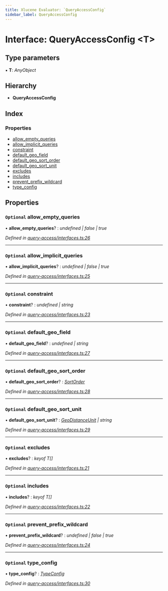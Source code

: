```yaml
---
title: Xlucene Evaluator: `QueryAccessConfig`
sidebar_label: QueryAccessConfig
---
```


# Interface: QueryAccessConfig <**T**>

## Type parameters

▪ **T**: *AnyObject*

## Hierarchy

* **QueryAccessConfig**

## Index

### Properties

* [allow_empty_queries](queryaccessconfig.md#optional-allow_empty_queries)
* [allow_implicit_queries](queryaccessconfig.md#optional-allow_implicit_queries)
* [constraint](queryaccessconfig.md#optional-constraint)
* [default_geo_field](queryaccessconfig.md#optional-default_geo_field)
* [default_geo_sort_order](queryaccessconfig.md#optional-default_geo_sort_order)
* [default_geo_sort_unit](queryaccessconfig.md#optional-default_geo_sort_unit)
* [excludes](queryaccessconfig.md#optional-excludes)
* [includes](queryaccessconfig.md#optional-includes)
* [prevent_prefix_wildcard](queryaccessconfig.md#optional-prevent_prefix_wildcard)
* [type_config](queryaccessconfig.md#optional-type_config)

## Properties

### `Optional` allow_empty_queries

• **allow_empty_queries**? : *undefined | false | true*

*Defined in [query-access/interfaces.ts:26](https://github.com/terascope/teraslice/blob/0ae31df4/packages/xlucene-evaluator/src/query-access/interfaces.ts#L26)*

___

### `Optional` allow_implicit_queries

• **allow_implicit_queries**? : *undefined | false | true*

*Defined in [query-access/interfaces.ts:25](https://github.com/terascope/teraslice/blob/0ae31df4/packages/xlucene-evaluator/src/query-access/interfaces.ts#L25)*

___

### `Optional` constraint

• **constraint**? : *undefined | string*

*Defined in [query-access/interfaces.ts:23](https://github.com/terascope/teraslice/blob/0ae31df4/packages/xlucene-evaluator/src/query-access/interfaces.ts#L23)*

___

### `Optional` default_geo_field

• **default_geo_field**? : *undefined | string*

*Defined in [query-access/interfaces.ts:27](https://github.com/terascope/teraslice/blob/0ae31df4/packages/xlucene-evaluator/src/query-access/interfaces.ts#L27)*

___

### `Optional` default_geo_sort_order

• **default_geo_sort_order**? : *[SortOrder](../overview.md#sortorder)*

*Defined in [query-access/interfaces.ts:28](https://github.com/terascope/teraslice/blob/0ae31df4/packages/xlucene-evaluator/src/query-access/interfaces.ts#L28)*

___

### `Optional` default_geo_sort_unit

• **default_geo_sort_unit**? : *[GeoDistanceUnit](../overview.md#geodistanceunit) | string*

*Defined in [query-access/interfaces.ts:29](https://github.com/terascope/teraslice/blob/0ae31df4/packages/xlucene-evaluator/src/query-access/interfaces.ts#L29)*

___

### `Optional` excludes

• **excludes**? : *keyof T[]*

*Defined in [query-access/interfaces.ts:21](https://github.com/terascope/teraslice/blob/0ae31df4/packages/xlucene-evaluator/src/query-access/interfaces.ts#L21)*

___

### `Optional` includes

• **includes**? : *keyof T[]*

*Defined in [query-access/interfaces.ts:22](https://github.com/terascope/teraslice/blob/0ae31df4/packages/xlucene-evaluator/src/query-access/interfaces.ts#L22)*

___

### `Optional` prevent_prefix_wildcard

• **prevent_prefix_wildcard**? : *undefined | false | true*

*Defined in [query-access/interfaces.ts:24](https://github.com/terascope/teraslice/blob/0ae31df4/packages/xlucene-evaluator/src/query-access/interfaces.ts#L24)*

___

### `Optional` type_config

• **type_config**? : *[TypeConfig](typeconfig.md)*

*Defined in [query-access/interfaces.ts:30](https://github.com/terascope/teraslice/blob/0ae31df4/packages/xlucene-evaluator/src/query-access/interfaces.ts#L30)*
